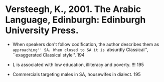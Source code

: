# Versteegh, K., 2001. The Arabic Language, Edinburgh: Edinburgh University Press.

- When speakers don't follow codification, the author describes them as ``approaching'' SA. When closed to SA it is ``absurdly Classical'', ``exaggerated Classical style''. 194

- L is associated with low education, illiteracy and poverty. !!! 195

- Commercials targeting males in SA, housewifes in dialect. 195
